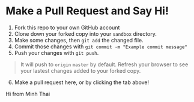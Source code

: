# Make a Pull Request and Say Hi!

1. Fork this repo to your own GitHub account
2. Clone down your forked copy into your `sandbox` directory.
3. Make some changes, then `git add` the changed file.
4. Commit those changes with `git commit -m "Example commit message"`
5. Push your changes with `git push`.
  > It will push to `origin` `master` by default.
  > Refresh your browser to see your lastest changes added to your forked copy.
6. Make a pull request here, or by clicking the tab above!

Hi from Minh Thai
